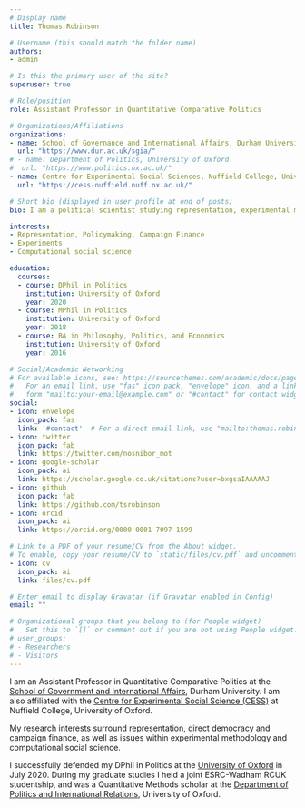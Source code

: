 ```yaml
---
# Display name
title: Thomas Robinson

# Username (this should match the folder name)
authors:
- admin

# Is this the primary user of the site?
superuser: true

# Role/position
role: Assistant Professor in Quantitative Comparative Politics

# Organizations/Affiliations
organizations:
- name: School of Governance and International Affairs, Durham University
  url: "https://www.dur.ac.uk/sgia/"
# - name: Department of Politics, University of Oxford
#  url: "https://www.politics.ox.ac.uk/"
- name: Centre for Experimental Social Sciences, Nuffield College, University of Oxford
  url: "https://cess-nuffield.nuff.ox.ac.uk/"

# Short bio (displayed in user profile at end of posts)
bio: I am a political scientist studying representation, experimental methods and computational social science.

interests:
- Representation, Policymaking, Campaign Finance
- Experiments
- Computational social science

education:
  courses:
  - course: DPhil in Politics
    institution: University of Oxford
    year: 2020
  - course: MPhil in Politics
    institution: University of Oxford
    year: 2018
  - course: BA in Philosophy, Politics, and Economics
    institution: University of Oxford
    year: 2016

# Social/Academic Networking
# For available icons, see: https://sourcethemes.com/academic/docs/page-builder/#icons
#   For an email link, use "fas" icon pack, "envelope" icon, and a link in the
#   form "mailto:your-email@example.com" or "#contact" for contact widget.
social:
- icon: envelope
  icon_pack: fas
  link: '#contact'  # For a direct email link, use "mailto:thomas.robinson@durham.ac.uk".
- icon: twitter
  icon_pack: fab
  link: https://twitter.com/nosnibor_mot
- icon: google-scholar
  icon_pack: ai
  link: https://scholar.google.co.uk/citations?user=bxgsaIAAAAAJ
- icon: github
  icon_pack: fab
  link: https://github.com/tsrobinson
- icon: orcid
  icon_pack: ai
  link: https://orcid.org/0000-0001-7097-1599

# Link to a PDF of your resume/CV from the About widget.
# To enable, copy your resume/CV to `static/files/cv.pdf` and uncomment the lines below.
- icon: cv
  icon_pack: ai
  link: files/cv.pdf

# Enter email to display Gravatar (if Gravatar enabled in Config)
email: ""

# Organizational groups that you belong to (for People widget)
#   Set this to `[]` or comment out if you are not using People widget.
# user_groups:
# - Researchers
# - Visitors
---
```


I am an Assistant Professor in Quantitative Comparative Politics at the [School of Government and International Affairs](https://www.dur.ac.uk/sgia/), Durham University. I am also affiliated with the [Centre for Experimental Social Science (CESS)](https://cess-nuffield.nuff.ox.ac.uk/) at Nuffield College, University of Oxford.

My research interests surround representation, direct democracy and campaign finance, as well as issues within experimental methodology and computational social science.

I successfully defended my DPhil in Politics at the [University of Oxford](http://www.ox.ac.uk) in July 2020. During my graduate studies I held a joint ESRC-Wadham RCUK studentship, and was a Quantitative Methods scholar at the [Department of Politics and International Relations](https://www.politics.ox.ac.uk/), University of Oxford.



